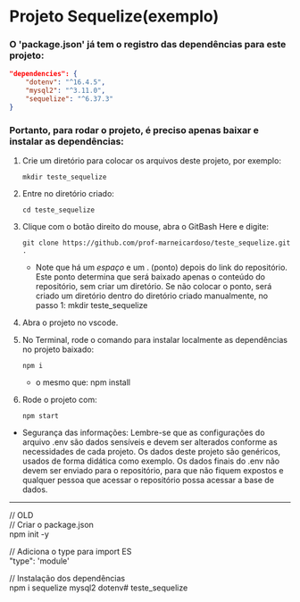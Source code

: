 # Projeto Sequelize(exemplo)

### O 'package.json' já tem o registro das dependências para este projeto:
```json
"dependencies": {
    "dotenv": "^16.4.5",
    "mysql2": "^3.11.0",
    "sequelize": "^6.37.3"
}
```

### Portanto, para rodar o projeto, é preciso apenas baixar e instalar as dependências:

1. Crie um diretório para colocar os arquivos deste projeto, por exemplo:
    ```
    mkdir teste_sequelize
    ```

2. Entre no diretório criado:
    ```
    cd teste_sequelize
    ```

3. Clique com o botão direito do mouse, abra o GitBash Here e digite:
    ```
    git clone https://github.com/prof-marneicardoso/teste_sequelize.git .
    ```
    * Note que há um *espaço* e um . (ponto) depois do link do repositório. Este ponto determina que será baixado apenas o conteúdo do repositório, sem criar um diretório. Se não colocar o ponto, será criado um diretório dentro do diretório criado manualmente, no passo 1: mkdir teste_sequelize

4. Abra o projeto no vscode.

5. No Terminal, rode o comando para instalar localmente as dependências no projeto baixado:
    ```
    npm i
    ```
    * o mesmo que: npm install

6. Rode o projeto com:
    ```
    npm start
    ```

 * Segurança das informações: Lembre-se que as configurações do arquivo .env são dados sensíveis e devem ser alterados conforme as necessidades de cada projeto. Os dados deste projeto são genéricos, usados de forma didática como exemplo. Os dados finais do .env não devem ser enviado para o repositório, para que não fiquem expostos e qualquer pessoa que acessar o repositório possa acessar a base de dados.

---
// OLD  
// Criar o package.json   
npm init -y

// Adiciona o type para import ES   
"type": 'module'

// Instalação dos dependências   
npm i sequelize mysql2 dotenv# teste_sequelize
